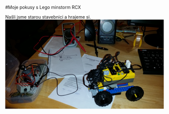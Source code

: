 #Moje pokusy s Lego minstorm RCX

Našli jsme starou stavebnici a hrajeme si.
![Robot](imgs/lego-robot-1.jpg)